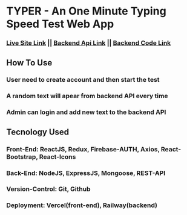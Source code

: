 # TYPER - An One Minute Typing Speed Test Web App
### <a href= "https://typing-speed-test-front-end-omega.vercel.app/" >Live Site Link</a> || <a href= "https://typingspeedtestbackend-production.up.railway.app/" >Backend Api Link</a> || <a href= "https://github.com/sntanju/Typing_Speed_Test_Back_End" >Backend Code Link</a>


## How To Use
### User need to create account and then start the test
### A random text will apear from backend API every time
### Admin can login and add new text to the backend API

## Tecnology Used
### **Front-End:** ReactJS, Redux, Firebase-AUTH, Axios, React-Bootstrap, React-Icons
### **Back-End:** NodeJS, ExpressJS, Mongoose, REST-API
### **Version-Control:** Git, Github
### **Deployment:** Vercel(front-end), Railway(backend)
